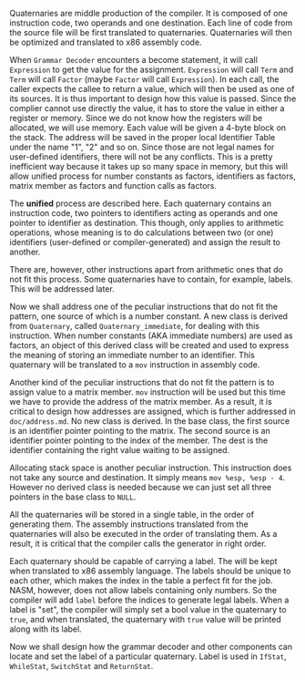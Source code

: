 Quaternaries are middle production of the compiler. It is composed of one instruction code, two operands and one destination. Each line of code from the source file will be first translated to quaternaries. Quaternaries will then be optimized and translated to x86 assembly code.

When `Grammar Decoder` encounters a become statement, it will call `Expression` to get the value for the assignment. `Expression` will call `Term` and `Term` will call `Factor` (maybe `Factor` will call `Expression`). In each call, the caller expects the callee to return a value, which will then be used as one of its sources. It is thus important to design how this value is passed. Since the complier cannot use directly the value, it has to store the value in either a register or memory. Since we do not know how the registers will be allocated, we will use memory. Each value will be given a 4-byte block on the stack. The address will be saved in the proper local Identifier Table under the name "1", "2" and so on. Since those are not legal names for user-defined identifiers, there will not be any conflicts. This is a pretty inefficient way because it takes up so many space in memory, but this will allow unified process for number constants as factors, identifiers as factors, matrix member as factors and function calls as factors.

The **unified** process are described here. Each quaternary contains an instruction code, two pointers to identifiers acting as operands and one pointer to identifier as destination. This though, only applies to arithmetic operations, whose meaning is to do calculations between two (or one) identifiers (user-defined or compiler-generated) and assign the result to another.

There are, however, other instructions apart from arithmetic ones that do not fit this process. Some quaternaries have to contain, for example, labels. This will be addressed later.

Now we shall address one of the peculiar instructions that do not fit the pattern, one source of which is a number constant. A new class is derived from `Quaternary`, called `Quaternary_immediate`, for dealing with this instruction. When number constants (AKA immediate numbers) are used as factors, an object of this derived class will be created and used to express the meaning of storing an immediate number to an identifier. This quaternary will be translated to a `mov` instruction in assembly code.

Another kind of the peculiar instructions that do not fit the pattern is to assign value to a matrix member. `mov` instruction will be used but this time we have to provide the address of the matrix member. As a result, it is critical to design how addresses are assigned, which is further addressed in `doc/address.md`. No new class is derived. In the base class, the first source is an identifier pointer pointing to the matrix. The second source is an identifier pointer pointing to the index of the member. The dest is the identifier containing the right value waiting to be assigned. 

Allocating stack space is another peculiar instruction. This instruction does not take any source and destination. It simply means `mov %esp, %esp - 4`. However no derived class is needed because we can just set all three pointers in the base class to `NULL`.

All the quaternaries will be stored in a single table, in the order of generating them. The assembly instructions translated from the quaternaries will also be executed in the order of translating them. As a result, it is critical that the compiler calls the generator in right order.

Each quaternary should be capable of carrying a label. The will be kept when translated to x86 assembly language. The labels should be unique to each other, which makes the index in the table a perfect fit for the job. NASM, however, does not allow labels containing only numbers. So the compiler will add `label` before the indices to generate legal labels. When a label is "set", the compiler will simply set a bool value in the quaternary to `true`, and when translated, the quaternary with `true` value will be printed along with its label.

Now we shall design how the grammar decoder and other components can locate and set the label of a particular quaternary. Label is used in `IfStat`, `WhileStat`, `SwitchStat` and `ReturnStat`.
